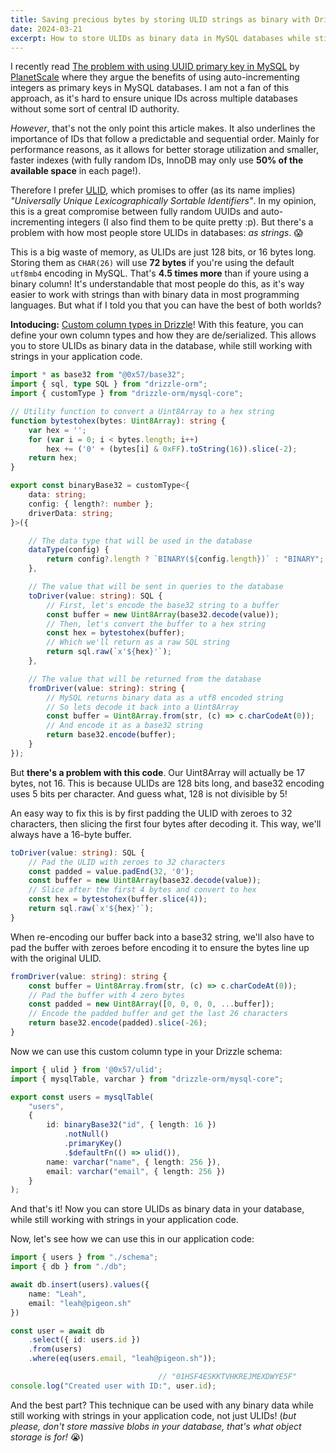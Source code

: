 ```yaml
---
title: Saving precious bytes by storing ULID strings as binary with Drizzle
date: 2024-03-21
excerpt: How to store ULIDs as binary data in MySQL databases while still working with strings in your application code using Drizzle's custom column types.
---
```


I recently read [The problem with using UUID primary key in MySQL](https://planetscale.com/blog/the-problem-with-using-a-uuid-primary-key-in-mysql) by [PlanetScale](https://planetscale.com/) where they argue the benefits of using auto-incrementing integers as primary keys in MySQL databases. I am not a fan of this approach, as it's hard to ensure unique IDs across multiple databases without some sort of central ID authority.

*However*, that's not the only point this article makes. It also underlines the importance of IDs that follow a predictable and sequential order. Mainly for performance reasons, as it allows for better storage utilization and smaller, faster indexes (with fully random IDs, InnoDB may only use **50% of the available space** in each page!).

Therefore I prefer [ULID](https://github.com/ulid/spec), which promises to offer (as its name implies) *"Universally Unique Lexicographically Sortable Identifiers"*. In my opinion, this is a great compromise between fully random UUIDs and auto-incrementing integers (I also find them to be quite pretty :p). But there's a problem with how most people store ULIDs in databases: *as strings*. 😱

This is a big waste of memory, as ULIDs are just 128 bits, or 16 bytes long. Storing them as `CHAR(26)` will use **72 bytes** if you're using the default `utf8mb4` encoding in MySQL. That's **4.5 times more** than if youre using a binary column! It's understandable that most people do this, as it's way easier to work with strings than with binary data in most programming languages. But what if I told you that you can have the best of both worlds?

**Intoducing:** [Custom column types in Drizzle](https://orm.drizzle.team/docs/custom-types)! With this feature, you can define your own column types and how they are de/serialized. This allows you to store ULIDs as binary data in the database, while still working with strings in your application code.

```ts
import * as base32 from "@0x57/base32";
import { sql, type SQL } from "drizzle-orm";
import { customType } from "drizzle-orm/mysql-core";

// Utility function to convert a Uint8Array to a hex string
function bytestohex(bytes: Uint8Array): string {
	var hex = '';
	for (var i = 0; i < bytes.length; i++)
		hex += ('0' + (bytes[i] & 0xFF).toString(16)).slice(-2);
	return hex;
}

export const binaryBase32 = customType<{
	data: string;
	config: { length?: number };
	driverData: string;
}>({

	// The data type that will be used in the database
	dataType(config) {
		return config?.length ? `BINARY(${config.length})` : "BINARY";
	},

	// The value that will be sent in queries to the database
	toDriver(value: string): SQL {
		// First, let's encode the base32 string to a buffer
		const buffer = new Uint8Array(base32.decode(value));
		// Then, let's convert the buffer to a hex string
		const hex = bytestohex(buffer);
		// Which we'll return as a raw SQL string
		return sql.raw(`x'${hex}'`);
	},

	// The value that will be returned from the database
	fromDriver(value: string): string {
		// MySQL returns binary data as a utf8 encoded string
		// So lets decode it back into a Uint8Array
		const buffer = Uint8Array.from(str, (c) => c.charCodeAt(0));
		// And encode it as a base32 string
		return base32.encode(buffer);
	}
});
```

But **there's a problem with this code**. Our Uint8Array will actually be 17 bytes, not 16. This is because ULIDs are 128 bits long, and base32 encoding uses 5 bits per character. And guess what, 128 is not divisible by 5!

An easy way to fix this is by first padding the ULID with zeroes to 32 characters, then slicing the first four bytes after decoding it. This way, we'll always have a 16-byte buffer.

```ts
toDriver(value: string): SQL {
	// Pad the ULID with zeroes to 32 characters
	const padded = value.padEnd(32, '0');
	const buffer = new Uint8Array(base32.decode(value));
	// Slice after the first 4 bytes and convert to hex
	const hex = bytestohex(buffer.slice(4));
	return sql.raw(`x'${hex}'`);
}
```

When re-encoding our buffer back into a base32 string, we'll also have to pad the buffer with zeroes before encoding it to ensure the bytes line up with the original ULID.

```ts
fromDriver(value: string): string {
	const buffer = Uint8Array.from(str, (c) => c.charCodeAt(0));
	// Pad the buffer with 4 zero bytes
	const padded = new Uint8Array([0, 0, 0, 0, ...buffer]);
	// Encode the padded buffer and get the last 26 characters
	return base32.encode(padded).slice(-26);
}
```

Now we can use this custom column type in your Drizzle schema:

```ts
import { ulid } from '@0x57/ulid';
import { mysqlTable, varchar } from "drizzle-orm/mysql-core";

export const users = mysqlTable(
	"users",
	{
		id: binaryBase32("id", { length: 16 })
			.notNull()
			.primaryKey()
			.$defaultFn(() => ulid()),
		name: varchar("name", { length: 256 }),
		email: varchar("email", { length: 256 })
	}
);
```

And that's it! Now you can store ULIDs as binary data in your database, while still working with strings in your application code. 

Now, let's see how we can use this in our application code:

```ts
import { users } from "./schema";
import { db } from "./db";

await db.insert(users).values({
	name: "Leah",
	email: "leah@pigeon.sh"
})

const user = await db
	.select({ id: users.id })
	.from(users)
	.where(eq(users.email, "leah@pigeon.sh"));

                                 // "01HSF4ESKKTVHKREJMEXDWYE5F"
console.log("Created user with ID:", user.id);
```

And the best part? This technique can be used with any binary data while still working with strings in your application code, not just ULIDs! (*but please, don't store massive blobs in your database, that's what object storage is for!* 😭)
